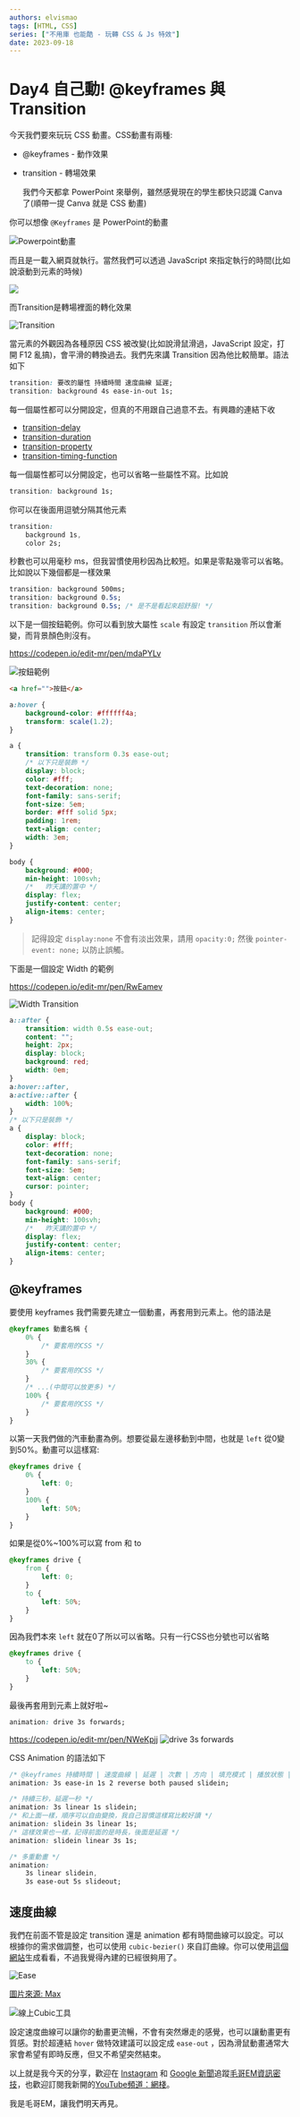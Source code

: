 ```yaml
---
authors: elvismao
tags: [HTML, CSS]
series: ["不用庫 也能酷 - 玩轉 CSS & Js 特效"]
date: 2023-09-18
---
```


# Day4 自己動! @keyframes 與 Transition

今天我們要來玩玩 CSS 動畫。CSS動畫有兩種:

-   @keyframes - 動作效果
-   transition - 轉場效果

    我們今天都拿 PowerPoint 來舉例，雖然感覺現在的學生都快只認識 Canva 了(順帶一提 Canva 就是 CSS 動畫)

你可以想像 `@Keyframes` 是 PowerPoint的動畫

![Powerpoint動畫](https://emtech.cc/post/2023ironman-4/ppt.webp)

而且是一載入網頁就執行。當然我們可以透過 JavaScript 來指定執行的時間(比如說滾動到元素的時候)

![](https://emtech.cc/post/2023ironman-4/start.webp)

而Transition是轉場裡面的轉化效果

![Transition](https://emtech.cc/post/2023ironman-4/transition.webp)

當元素的外觀因為各種原因 CSS 被改變(比如說滑鼠滑過，JavaScript 設定，打開 F12 亂搞)，會平滑的轉換過去。我們先來講 Transition 因為他比較簡單。語法如下

```css
transition: 要改的屬性 持續時間 速度曲線 延遲;
transition: background 4s ease-in-out 1s;
```

每一個屬性都可以分開設定，但真的不用跟自己過意不去。有興趣的連結下收

-   [transition-delay](https://developer.mozilla.org/en-US/docs/Web/CSS/transition-delay)
-   [transition-duration](https://developer.mozilla.org/en-US/docs/Web/CSS/transition-duration)
-   [transition-property](https://developer.mozilla.org/en-US/docs/Web/CSS/transition-property)
-   [transition-timing-function](https://developer.mozilla.org/en-US/docs/Web/CSS/transition-timing-function)

每一個屬性都可以分開設定，也可以省略一些屬性不寫。比如說

```css
transition: background 1s;
```

你可以在後面用逗號分隔其他元素

```css
transition:
    background 1s,
    color 2s;
```

秒數也可以用毫秒 ms，但我習慣使用秒因為比較短。如果是零點幾零可以省略。比如說以下幾個都是一樣效果

```css
transition: background 500ms;
transition: background 0.5s;
transition: background 0.5s; /* 是不是看起來超舒服! */
```

以下是一個按鈕範例。你可以看到放大屬性 `scale` 有設定 `transition` 所以會漸變，而背景顏色則沒有。

https://codepen.io/edit-mr/pen/mdaPYLv

![按鈕範例](https://emtech.cc/post/2023ironman-4/button.webp)

```html
<a href="">按鈕</a>
```

```css
a:hover {
    background-color: #ffffff4a;
    transform: scale(1.2);
}

a {
    transition: transform 0.3s ease-out;
    /* 以下只是裝飾 */
    display: block;
    color: #fff;
    text-decoration: none;
    font-family: sans-serif;
    font-size: 5em;
    border: #fff solid 5px;
    padding: 1rem;
    text-align: center;
    width: 3em;
}

body {
    background: #000;
    min-height: 100svh;
    /*   昨天講的置中 */
    display: flex;
    justify-content: center;
    align-items: center;
}
```

> 記得設定 `display:none` 不會有淡出效果，請用 `opacity:0;` 然後 `pointer-event: none;` 以防止誤觸。

下面是一個設定 Width 的範例

https://codepen.io/edit-mr/pen/RwEamev

![Width Transition](https://emtech.cc/post/2023ironman-4/width.gif)

```css
a::after {
    transition: width 0.5s ease-out;
    content: "";
    height: 2px;
    display: block;
    background: red;
    width: 0em;
}
a:hover::after,
a:active::after {
    width: 100%;
}
/* 以下只是裝飾 */
a {
    display: block;
    color: #fff;
    text-decoration: none;
    font-family: sans-serif;
    font-size: 5em;
    text-align: center;
    cursor: pointer;
}
body {
    background: #000;
    min-height: 100svh;
    /*   昨天講的置中 */
    display: flex;
    justify-content: center;
    align-items: center;
}
```

## @keyframes

要使用 keyframes 我們需要先建立一個動畫，再套用到元素上。他的語法是

```css
@keyframes 動畫名稱 {
    0% {
        /* 要套用的CSS */
    }
    30% {
        /* 要套用的CSS */
    }
    /* ...(中間可以放更多) */
    100% {
        /* 要套用的CSS */
    }
}
```

以第一天我們做的汽車動畫為例。想要從最左邊移動到中間，也就是 `left` 從0變到50%。動畫可以這樣寫:

```css
@keyframes drive {
    0% {
        left: 0;
    }
    100% {
        left: 50%;
    }
}
```

如果是從0%~100%可以寫 from 和 to

```css
@keyframes drive {
    from {
        left: 0;
    }
    to {
        left: 50%;
    }
}
```

因為我們本來 `left` 就在0了所以可以省略。只有一行CSS也分號也可以省略

```css
@keyframes drive {
    to {
        left: 50%;
    }
}
```

最後再套用到元素上就好啦~

```css
animation: drive 3s forwards;
```

https://codepen.io/edit-mr/pen/NWeKpjj
![drive 3s forwards](https://emtech.cc/post/2023ironman-4/car.gif)

CSS Animation 的語法如下

```css
/* @keyframes 持續時間 | 速度曲線 | 延遲 | 次數 | 方向 | 填充模式 | 播放狀態 | 名稱 */
animation: 3s ease-in 1s 2 reverse both paused slidein;

/* 持續三秒，延遲一秒 */
animation: 3s linear 1s slidein;
/* 和上面一樣，順序可以自由變換，我自己習慣這樣寫比較好讀 */
animation: slidein 3s linear 1s;
/* 這樣效果也一樣，記得前面的是時長，後面是延遲 */
animation: slidein linear 3s 1s;

/* 多重動畫 */
animation:
    3s linear slidein,
    3s ease-out 5s slideout;
```

## 速度曲線

我們在前面不管是設定 transition 還是 animation 都有時間曲線可以設定。可以根據你的需求做調整，也可以使用 `cubic-bezier()` 來自訂曲線。你可以使用[這個網站](https://cubic-bezier.com/)生成看看，不過我覺得內建的已經很夠用了。

![Ease](https://emtech.cc/post/2023ironman-4/ease.webp)

[圖片來源: Max](https://www.programonaut.com/css-animations-learn-how-to-create-cool-animations-quickly/)

![線上Cubic工具](https://emtech.cc/post/2023ironman-4/cubic.webp)

設定速度曲線可以讓你的動畫更流暢，不會有突然爆走的感覺，也可以讓動畫更有質感。對於超連結 `hover` 做特效建議可以設定成 `ease-out` ，因為滑鼠動畫通常大家會希望有即時反應，但又不希望突然結束。

以上就是我今天的分享，歡迎在 [Instagram](https://www.instagram.com/emtech.cc) 和 [Google 新聞](https://news.google.com/publications/CAAqBwgKMKXLvgswsubVAw?ceid=TW:zh-Hant&oc=3)追蹤[毛哥EM資訊密技](https://emtech.cc/)，也歡迎訂閱我新開的[YouTube頻道：網棧](https://www.youtube.com/@webpallet)。

我是毛哥EM，讓我們明天再見。
